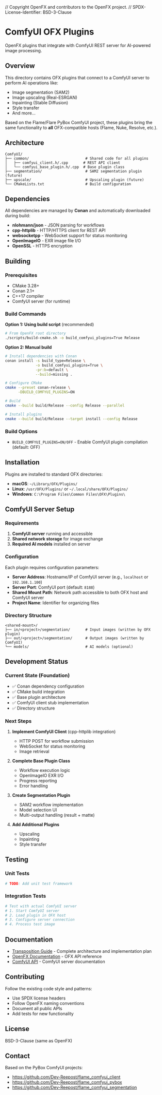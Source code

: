 // Copyright OpenFX and contributors to the OpenFX project.
// SPDX-License-Identifier: BSD-3-Clause

# ComfyUI OFX Plugins

OpenFX plugins that integrate with ComfyUI REST server for AI-powered image processing.

## Overview

This directory contains OFX plugins that connect to a ComfyUI server to perform AI operations like:
- Image segmentation (SAM2)
- Image upscaling (Real-ESRGAN)
- Inpainting (Stable Diffusion)
- Style transfer
- And more...

Based on the Flame/Flare PyBox ComfyUI project, these plugins bring the same functionality to **all** OFX-compatible hosts (Flame, Nuke, Resolve, etc.).

## Architecture

```
ComfyUI/
├── common/                          # Shared code for all plugins
│   ├── comfyui_client.h/.cpp       # REST API client
│   └── comfyui_base_plugin.h/.cpp  # Base plugin class
├── segmentation/                    # SAM2 segmentation plugin (future)
├── upscale/                         # Upscaling plugin (future)
└── CMakeLists.txt                   # Build configuration
```

## Dependencies

All dependencies are managed by **Conan** and automatically downloaded during build:

- **nlohmann/json** - JSON parsing for workflows
- **cpp-httplib** - HTTP/HTTPS client for REST API
- **websocketpp** - WebSocket support for status monitoring
- **OpenImageIO** - EXR image file I/O
- **OpenSSL** - HTTPS encryption

## Building

### Prerequisites

- CMake 3.28+
- Conan 2.1+
- C++17 compiler
- ComfyUI server (for runtime)

### Build Commands

**Option 1: Using build script** (recommended)
```bash
# From OpenFX root directory
./scripts/build-cmake.sh -o build_comfyui_plugins=True Release
```

**Option 2: Manual build**
```bash
# Install dependencies with Conan
conan install -s build_type=Release \
              -o build_comfyui_plugins=True \
              -pr:b=default \
              --build=missing .

# Configure CMake
cmake --preset conan-release \
      -DBUILD_COMFYUI_PLUGINS=ON

# Build
cmake --build build/Release --config Release --parallel

# Install plugins
cmake --build build/Release --target install --config Release
```

### Build Options

- `BUILD_COMFYUI_PLUGINS=ON/OFF` - Enable ComfyUI plugin compilation (default: OFF)

## Installation

Plugins are installed to standard OFX directories:

- **macOS**: `~/Library/OFX/Plugins/`
- **Linux**: `/usr/OFX/Plugins/` or `~/.local/share/OFX/Plugins/`
- **Windows**: `C:\Program Files\Common Files\OFX\Plugins\`

## ComfyUI Server Setup

### Requirements

1. **ComfyUI server** running and accessible
2. **Shared network storage** for image exchange
3. **Required AI models** installed on server

### Configuration

Each plugin requires configuration parameters:

- **Server Address**: Hostname/IP of ComfyUI server (e.g., `localhost` or `192.168.1.100`)
- **Server Port**: ComfyUI port (default: `8188`)
- **Shared Mount Path**: Network path accessible to both OFX host and ComfyUI server
- **Project Name**: Identifier for organizing files

### Directory Structure

```
<shared-mount>/
├── in/<project>/segmentation/       # Input images (written by OFX plugin)
├── out/<project>/segmentation/      # Output images (written by ComfyUI)
└── models/                          # AI models (optional)
```

## Development Status

### Current State (Foundation)

- ✅ Conan dependency configuration
- ✅ CMake build integration
- ✅ Base plugin architecture
- ✅ ComfyUI client stub implementation
- ✅ Directory structure

### Next Steps

1. **Implement ComfyUI Client** (cpp-httplib integration)
   - HTTP POST for workflow submission
   - WebSocket for status monitoring
   - Image retrieval

2. **Complete Base Plugin Class**
   - Workflow execution logic
   - OpenImageIO EXR I/O
   - Progress reporting
   - Error handling

3. **Create Segmentation Plugin**
   - SAM2 workflow implementation
   - Model selection UI
   - Multi-output handling (result + matte)

4. **Add Additional Plugins**
   - Upscaling
   - Inpainting
   - Style transfer

## Testing

### Unit Tests
```bash
# TODO: Add unit test framework
```

### Integration Tests
```bash
# Test with actual ComfyUI server
# 1. Start ComfyUI server
# 2. Load plugin in OFX host
# 3. Configure server connection
# 4. Process test image
```

## Documentation

- [Transposition Guide](../../docs/pybox-to-ofx-transposition.md) - Complete architecture and implementation plan
- [OpenFX Documentation](../../../Documentation/) - OFX API reference
- [ComfyUI API](https://github.com/comfyanonymous/ComfyUI) - ComfyUI server documentation

## Contributing

Follow the existing code style and patterns:
- Use SPDX license headers
- Follow OpenFX naming conventions
- Document all public APIs
- Add tests for new functionality

## License

BSD-3-Clause (same as OpenFX)

## Contact

Based on the PyBox ComfyUI projects:
- https://github.com/Dev-Reepost/flame_comfyui_client
- https://github.com/Dev-Reepost/flame_comfyui_pybox
- https://github.com/Dev-Reepost/flame_comfyui_segmentation
